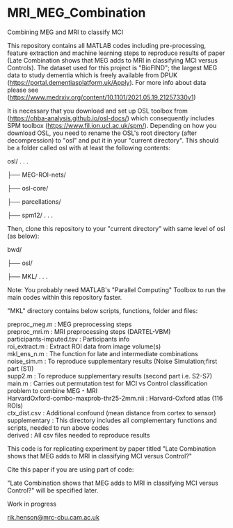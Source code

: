 # MRI_MEG_Combination
Combining MEG and MRI  to classify MCI

This repository contains all MATLAB codes including pre-processing, feature extraction and machine learning steps to reproduce results of paper (Late Combination shows that MEG adds to MRI in classifying MCI versus Controls).
The dataset used for this project is "BioFIND"; the largest MEG data to study dementia which is freely available from DPUK (https://portal.dementiasplatform.uk/Apply). For more info about data please see (https://www.medrxiv.org/content/10.1101/2021.05.19.21257330v1)

It is necessary that you download and set up OSL toolbox from (https://ohba-analysis.github.io/osl-docs/) which consequently includes SPM toolbox (https://www.fil.ion.ucl.ac.uk/spm/). Depending on how you download OSL, you need to rename the OSL's root directory (after decompression) to "osl" and put it in your "current directory". This should be a folder called osl with at least the following contents:

osl/ . . .

├── MEG-ROI-nets/

├── osl-core/

├── parcellations/

├── spm12/ . . .

Then, clone this repository to your "current directory" with same level of osl (as below):

bwd/

├── osl/

├── MKL/ . . .

Note: You probably need MATLAB's "Parallel Computing" Toolbox to run the main codes within this repository faster.

"MKL" directory contains below scripts, functions, folder and files:

preproc_meg.m : MEG preprocessing steps  
preproc_mri.m : MRI preprocessing steps (DARTEL-VBM)  
participants-imputed.tsv : Participants info  
roi_extract.m : Extract ROI data from image volume(s)  
mkl_ens_n.m : The function for late and intermediate combinations 
noise_sim.m : To reproduce supplementary results (Noise Simulation;first part (S1))   
supp2.m : To reproduce supplementary results (second part i.e. S2-S7)  
main.m : Carries out permutation test for MCI vs Control classification problem to combine MEG - MRI  
HarvardOxford-combo-maxprob-thr25-2mm.nii : Harvard-Oxford atlas (116 ROIs)  
ctx_dist.csv :  Additional confound (mean distance from cortex to sensor)  
supplementary : This directory includes all complementary functions and scripts, needed to run above codes  
derived : All csv files needed to reproduce results  

This code is for replicating experiment by paper titled "Late Combination shows that MEG adds to MRI in classifying MCI versus Control?"

Cite this paper if you are using part of code:

"Late Combination shows that MEG adds to MRI in classifying MCI versus Control?" will be specified later.  

Work in progress

rik.henson@mrc-cbu.cam.ac.uk
